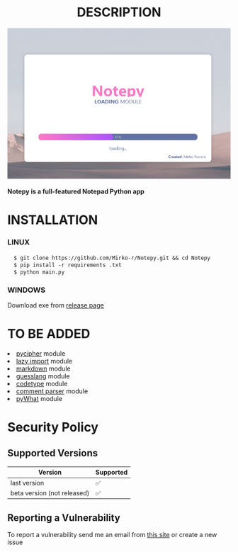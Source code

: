 <h1 align="center"> DESCRIPTION </h1>
<div align="center">
<img src="https://github.com/Mirko-r/Notepy/blob/main/notepy2-5.jpg" border-radius=25px>
  </div>
  <br>
<b>Notepy is a full-featured Notepad Python app
</b>

# INSTALLATION

<h3>LINUX</h3>

```
  $ git clone https://github.com/Mirko-r/Notepy.git && cd Notepy
  $ pip install -r requirements .txt
  $ python main.py
```
<h3>WINDOWS</h3>

Download exe from <a href="https://github.com/Mirko-r/Notepy/releases/">release page</a>

# TO BE ADDED
<li><a href="https://github.com/jameslyons/pycipher">pycipher</a> module</li>
<li><a href="https://github.com/mnmelo/lazy_import">lazy import</a> module</li>
<li><a href="https://github.com/Python-Markdown/markdown">markdown</a> module</li>
<li><a href="https://github.com/TrendingTechnology/guesslang">guesslang</a> module</li>
<li><a href="https://github.com/jdkato/codetype">codetype</a> module</li>
<li><a href="https://github.com/jeanralphaviles/comment_parser">comment parser</a> module</li>
<li><a href="https://github.com/TrendingTechnology/pyWhat">pyWhat</a> module</li>

# Security Policy

## Supported Versions

|     Version    |     Supported      |
| -------        | ------------------ |
| last version   | :white_check_mark: |
| beta version (not released)   | :white_check_mark:                 |

## Reporting a Vulnerability

To report a vulnerability send me an email from <a href="https://mirko-r.github.io">this site</a>
or create a new issue
